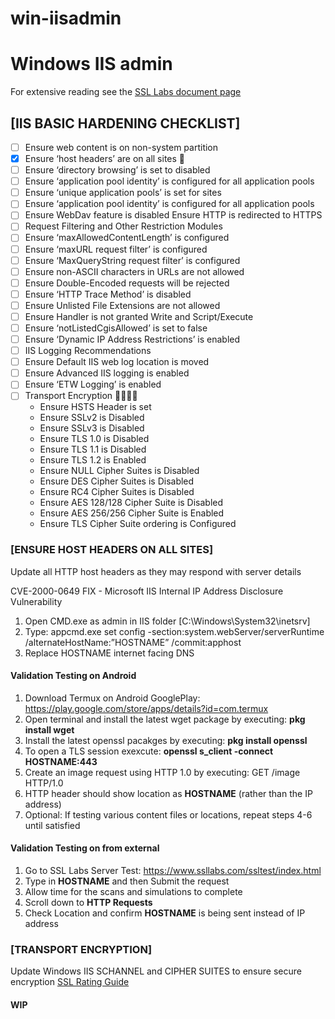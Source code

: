 # win-iisadmin

# Windows IIS admin

For extensive reading see the [SSL Labs document page](https://www.ssllabs.com/projects/documentation/)

## [IIS BASIC HARDENING CHECKLIST]  

- [ ] Ensure web content is on non-system partition
- [x] Ensure ‘host headers’ are on all sites :tada:
- [ ] Ensure ‘directory browsing’ is set to disabled
- [ ] Ensure ‘application pool identity’ is configured for all application pools
- [ ] Ensure ‘unique application pools’ is set for sites
- [ ] Ensure ‘application pool identity’ is configured for all application pools
- [ ] Ensure WebDav feature is disabled Ensure HTTP is redirected to HTTPS
- [ ] Request Filtering and Other Restriction Modules
- [ ] Ensure ‘maxAllowedContentLength’ is configured
- [ ] Ensure ‘maxURL request filter’ is configured
- [ ] Ensure ‘MaxQueryString request filter’ is configured
- [ ] Ensure non-ASCII characters in URLs are not allowed
- [ ] Ensure Double-Encoded requests will be rejected
- [ ] Ensure ‘HTTP Trace Method’ is disabled
- [ ] Ensure Unlisted File Extensions are not allowed
- [ ] Ensure Handler is not granted Write and Script/Execute
- [ ] Ensure ‘notListedCgisAllowed’ is set to false
- [ ] Ensure ‘Dynamic IP Address Restrictions’ is enabled
- [ ] IIS Logging Recommendations
- [ ] Ensure Default IIS web log location is moved
- [ ] Ensure Advanced IIS logging is enabled
- [ ] Ensure ‘ETW Logging’ is enabled
- [ ] Transport Encryption 🚧👷‍♂️🚧
     - Ensure HSTS Header is set
     - Ensure SSLv2 is Disabled
     - Ensure SSLv3 is Disabled
     - Ensure TLS 1.0 is Disabled
     - Ensure TLS 1.1 is Disabled
     - Ensure TLS 1.2 is Enabled
     - Ensure NULL Cipher Suites is Disabled
     - Ensure DES Cipher Suites is Disabled
     - Ensure RC4 Cipher Suites is Disabled
     - Ensure AES 128/128 Cipher Suite is Disabled
     - Ensure AES 256/256 Cipher Suite is Enabled
     - Ensure TLS Cipher Suite ordering is Configured


### [ENSURE HOST HEADERS ON ALL SITES]

Update all HTTP host headers as they may respond with server details

CVE-2000-0649 FIX - Microsoft IIS Internal IP Address Disclosure Vulnerability

1. Open CMD.exe as admin in IIS folder [C:\Windows\System32\inetsrv]
2. Type: appcmd.exe set config -section:system.webServer/serverRuntime /alternateHostName:”HOSTNAME”  /commit:apphost
3. Replace HOSTNAME internet facing DNS


#### Validation Testing on Android

1. Download Termux on Android GooglePlay: https://play.google.com/store/apps/details?id=com.termux
2. Open terminal and install the latest wget package by executing: **pkg install wget**
3. Install the latest openssl pacakges by executing: **pkg install openssl**
4. To open a TLS session exexcute: **openssl s_client -connect HOSTNAME:443**
5. Create an image request using HTTP 1.0 by executing: GET /image HTTP/1.0
6. HTTP header should show location as **HOSTNAME** (rather than the IP address)
7. Optional: If testing various content files or locations, repeat steps 4-6 until satisfied


#### Validation Testing on from external

1. Go to SSL Labs Server Test: https://www.ssllabs.com/ssltest/index.html
2. Type in **HOSTNAME** and then Submit the request
3. Allow time for the scans and simulations to complete
4. Scroll down to **HTTP Requests**
5. Check Location and confirm **HOSTNAME** is being sent instead of IP address


### [TRANSPORT ENCRYPTION]

Update Windows IIS SCHANNEL and CIPHER SUITES to ensure secure encryption
[SSL Rating Guide](https://github.com/ssllabs/research/wiki/SSL-Server-Rating-Guide)

#### **WIP**



